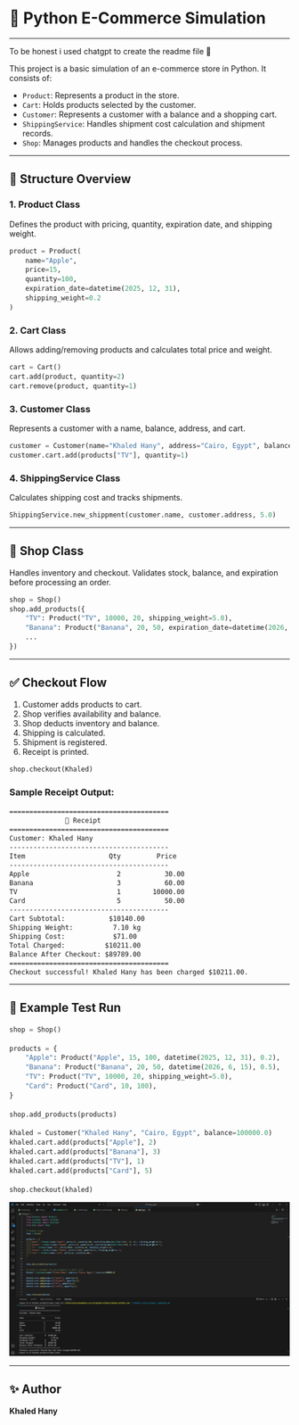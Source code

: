 # 🛒 Python E-Commerce Simulation
---
To be honest i used chatgpt to create the readme file 👀


This project is a basic simulation of an e-commerce store in Python. It consists of:

- `Product`: Represents a product in the store.
- `Cart`: Holds products selected by the customer.
- `Customer`: Represents a customer with a balance and a shopping cart.
- `ShippingService`: Handles shipment cost calculation and shipment records.
- `Shop`: Manages products and handles the checkout process.

---

## 🧱 Structure Overview

### 1. Product Class

Defines the product with pricing, quantity, expiration date, and shipping weight.

```python
product = Product(
    name="Apple",
    price=15,
    quantity=100,
    expiration_date=datetime(2025, 12, 31),
    shipping_weight=0.2
)
```

### 2. Cart Class

Allows adding/removing products and calculates total price and weight.

```python
cart = Cart()
cart.add(product, quantity=2)
cart.remove(product, quantity=1)
```

### 3. Customer Class

Represents a customer with a name, balance, address, and cart.

```python
customer = Customer(name="Khaled Hany", address="Cairo, Egypt", balance=100000.0)
customer.cart.add(products["TV"], quantity=1)
```

### 4. ShippingService Class

Calculates shipping cost and tracks shipments.

```python
ShippingService.new_shippment(customer.name, customer.address, 5.0)
```

---

## 🏪 Shop Class

Handles inventory and checkout. Validates stock, balance, and expiration before processing an order.

```python
shop = Shop()
shop.add_products({
    "TV": Product("TV", 10000, 20, shipping_weight=5.0),
    "Banana": Product("Banana", 20, 50, expiration_date=datetime(2026, 6, 15), shipping_weight=0.5),
    ...
})
```

---

## ✅ Checkout Flow

1. Customer adds products to cart.
2. Shop verifies availability and balance.
3. Shop deducts inventory and balance.
4. Shipping is calculated.
5. Shipment is registered.
6. Receipt is printed.

```python
shop.checkout(Khaled)
```

### Sample Receipt Output:

```
========================================
              🧾 Receipt               
========================================
Customer: Khaled Hany
----------------------------------------
Item                     Qty         Price
----------------------------------------
Apple                      2           30.00
Banana                     3           60.00
TV                         1        10000.00
Card                       5           50.00
----------------------------------------
Cart Subtotal:           $10140.00
Shipping Weight:          7.10 kg
Shipping Cost:            $71.00
Total Charged:          $10211.00
Balance After Checkout: $89789.00
========================================
Checkout successful! Khaled Hany has been charged $10211.00.
```

---

## 🧪 Example Test Run

```python
shop = Shop()

products = {
    "Apple": Product("Apple", 15, 100, datetime(2025, 12, 31), 0.2),
    "Banana": Product("Banana", 20, 50, datetime(2026, 6, 15), 0.5),
    "TV": Product("TV", 10000, 20, shipping_weight=5.0),
    "Card": Product("Card", 10, 100),
}

shop.add_products(products)

khaled = Customer("Khaled Hany", "Cairo, Egypt", balance=100000.0)
khaled.cart.add(products["Apple"], 2)
khaled.cart.add(products["Banana"], 3)
khaled.cart.add(products["TV"], 1)
khaled.cart.add(products["Card"], 5)

shop.checkout(khaled)
```

![Output screenshot](screenshots\code_output.png)

---

## ✨ Author

**Khaled Hany**
